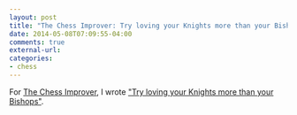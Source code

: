 ```yaml
---
layout: post
title: "The Chess Improver: Try loving your Knights more than your Bishops"
date: 2014-05-08T07:09:55-04:00
comments: true
external-url: 
categories: 
- chess
---
```

For [The Chess Improver](http://chessimprover.com/), I wrote ["Try loving your Knights more than your Bishops"](http://chessimprover.com/try-loving-your-knights-more-than-your-bishops/).


